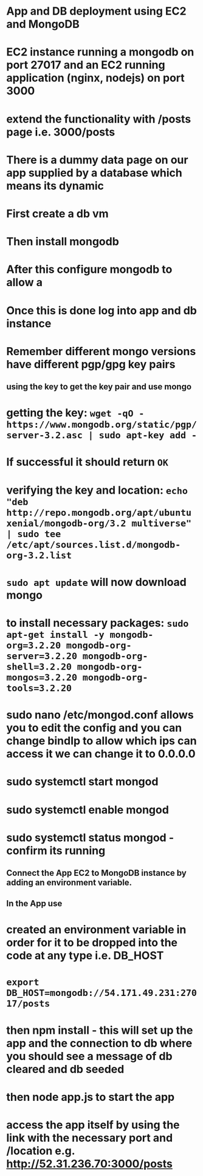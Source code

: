 # App and DB deployment using EC2 and MongoDB
# EC2 instance running a mongodb on port 27017 and an EC2 running application (nginx, nodejs) on port 3000
# extend the functionality with /posts page i.e. 3000/posts
# There is a dummy data page on our app supplied by a database which means its dynamic
# First create a db vm
# Then install mongodb
# After this configure mongodb to allow a 
# Once this is done log into app and db instance
# **Remember** different mongo versions have different pgp/gpg key pairs


## using the key to get the key pair and use mongo
# **getting the key**: `wget -qO - https://www.mongodb.org/static/pgp/server-3.2.asc | sudo apt-key add -` 
# If successful it should return `OK`
# **verifying the key and location**: `echo "deb http://repo.mongodb.org/apt/ubuntu xenial/mongodb-org/3.2 multiverse" | sudo tee /etc/apt/sources.list.d/mongodb-org-3.2.list`
# `sudo apt update` will now download mongo 
# to install necessary packages: `sudo apt-get install -y mongodb-org=3.2.20 mongodb-org-server=3.2.20 mongodb-org-shell=3.2.20 mongodb-org-mongos=3.2.20 mongodb-org-tools=3.2.20`
# sudo nano /etc/mongod.conf allows you to edit the config and you can change bindIp to allow which ips can access it we can change it to 0.0.0.0
# sudo systemctl start mongod
# sudo systemctl enable mongod
# sudo systemctl status mongod - confirm its running


## Connect the App EC2 to MongoDB instance by adding an environment variable.
## In the App use 
# created an environment variable in order for it to be dropped into the code at any type i.e. DB_HOST
# `export DB_HOST=mongodb://54.171.49.231:27017/posts`

# then npm install - this will set up the app and the connection to db where you should see a message of db cleared and db seeded

# then node app.js to start the app 
# access the app itself by using the link with the necessary port and /location e.g. http://52.31.236.70:3000/posts